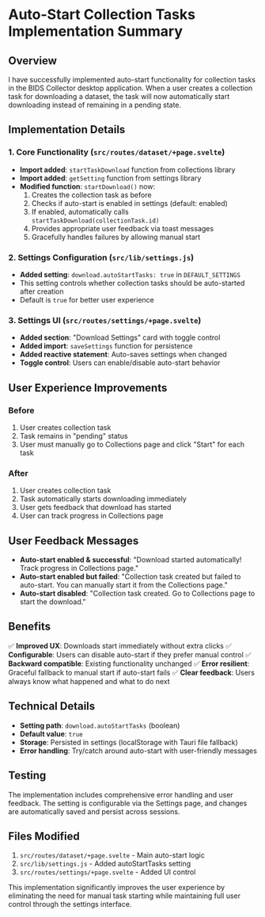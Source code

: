 # Auto-Start Collection Tasks Implementation Summary

## Overview
I have successfully implemented auto-start functionality for collection tasks in the BIDS Collector desktop application. When a user creates a collection task for downloading a dataset, the task will now automatically start downloading instead of remaining in a pending state.

## Implementation Details

### 1. Core Functionality (`src/routes/dataset/+page.svelte`)
- **Import added**: `startTaskDownload` function from collections library
- **Import added**: `getSetting` function from settings library
- **Modified function**: `startDownload()` now:
  1. Creates the collection task as before
  2. Checks if auto-start is enabled in settings (default: enabled)
  3. If enabled, automatically calls `startTaskDownload(collectionTask.id)`
  4. Provides appropriate user feedback via toast messages
  5. Gracefully handles failures by allowing manual start

### 2. Settings Configuration (`src/lib/settings.js`)
- **Added setting**: `download.autoStartTasks: true` in `DEFAULT_SETTINGS`
- This setting controls whether collection tasks should be auto-started after creation
- Default is `true` for better user experience

### 3. Settings UI (`src/routes/settings/+page.svelte`)
- **Added section**: "Download Settings" card with toggle control
- **Added import**: `saveSettings` function for persistence
- **Added reactive statement**: Auto-saves settings when changed
- **Toggle control**: Users can enable/disable auto-start behavior

## User Experience Improvements

### Before
1. User creates collection task
2. Task remains in "pending" status
3. User must manually go to Collections page and click "Start" for each task

### After
1. User creates collection task
2. Task automatically starts downloading immediately
3. User gets feedback that download has started
4. User can track progress in Collections page

## User Feedback Messages

- **Auto-start enabled & successful**: "Download started automatically! Track progress in Collections page."
- **Auto-start enabled but failed**: "Collection task created but failed to auto-start. You can manually start it from the Collections page."
- **Auto-start disabled**: "Collection task created. Go to Collections page to start the download."

## Benefits

✅ **Improved UX**: Downloads start immediately without extra clicks
✅ **Configurable**: Users can disable auto-start if they prefer manual control
✅ **Backward compatible**: Existing functionality unchanged
✅ **Error resilient**: Graceful fallback to manual start if auto-start fails
✅ **Clear feedback**: Users always know what happened and what to do next

## Technical Details

- **Setting path**: `download.autoStartTasks` (boolean)
- **Default value**: `true`
- **Storage**: Persisted in settings (localStorage with Tauri file fallback)
- **Error handling**: Try/catch around auto-start with user-friendly messages

## Testing

The implementation includes comprehensive error handling and user feedback. The setting is configurable via the Settings page, and changes are automatically saved and persist across sessions.

## Files Modified

1. `src/routes/dataset/+page.svelte` - Main auto-start logic
2. `src/lib/settings.js` - Added autoStartTasks setting
3. `src/routes/settings/+page.svelte` - Added UI control

This implementation significantly improves the user experience by eliminating the need for manual task starting while maintaining full user control through the settings interface.
